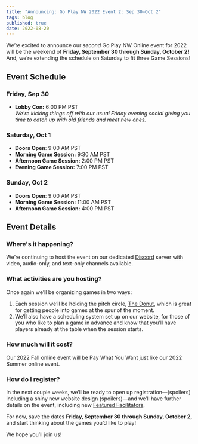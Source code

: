 ```yaml
---
title: "Announcing: Go Play NW 2022 Event 2: Sep 30–Oct 2"
tags: blog
published: true
date: 2022-08-20
---
```


We’re excited to announce our *second* Go Play NW Online event for 2022 will be the weekend of **Friday, September 30 through Sunday, October 2!** And, we’re extending the schedule on Saturday to fit three Game Sessions!

## Event Schedule
### Friday, Sep 30
* **Lobby Con:** 6:00 PM PST\
_We're kicking things off with our usual Friday evening social giving you time to catch up with old friends and meet new ones._

### Saturday, Oct 1
* **Doors Open**: 9:00 AM PST
* **Morning Game Session:** 9:30 AM PST
* **Afternoon Game Session:** 2:00 PM PST
* **Evening Game Session:** 7:00 PM PST

### Sunday, Oct 2
* **Doors Open**: 9:00 AM PST
* **Morning Game Session:** 11:00 AM PST
* **Afternoon Game Session:** 4:00 PM PST

## Event Details
### Where's it happening?
We’re continuing to host the event on our dedicated [Discord](https://discord.gg/AqhayGFexQ) server with video, audio-only, and text-only channels available.

### What activities are you hosting?
Once again we’ll be organizing games in two ways:

1. Each session we’ll be holding the pitch circle, [The Donut](/the-donut), which is great for getting people into games at the spur of the moment. 
2. We’ll also have a scheduling system set up on our website, for those of you who like to plan a game in advance and know that you’ll have players already at the table when the session starts.

### How much will it cost?
Our 2022 Fall online event will be Pay What You Want just like our 2022 Summer online event.

### How do I register?
In the next couple weeks, we’ll be ready to open up registration—(spoilers) including a shiny new website design (spoilers)—and we’ll have further details on the event, including new [Featured Facilitators](/featured-facilitators).

For now, save the dates **Friday, September 30 through Sunday, October 2,** and start thinking about the games you’d like to play!

We hope you’ll join us!
